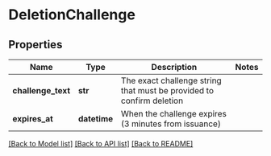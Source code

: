# DeletionChallenge

## Properties
Name | Type | Description | Notes
------------ | ------------- | ------------- | -------------
**challenge_text** | **str** | The exact challenge string that must be provided to confirm deletion | 
**expires_at** | **datetime** | When the challenge expires (3 minutes from issuance) | 

[[Back to Model list]](../README.md#documentation-for-models) [[Back to API list]](../README.md#documentation-for-api-endpoints) [[Back to README]](../README.md)

